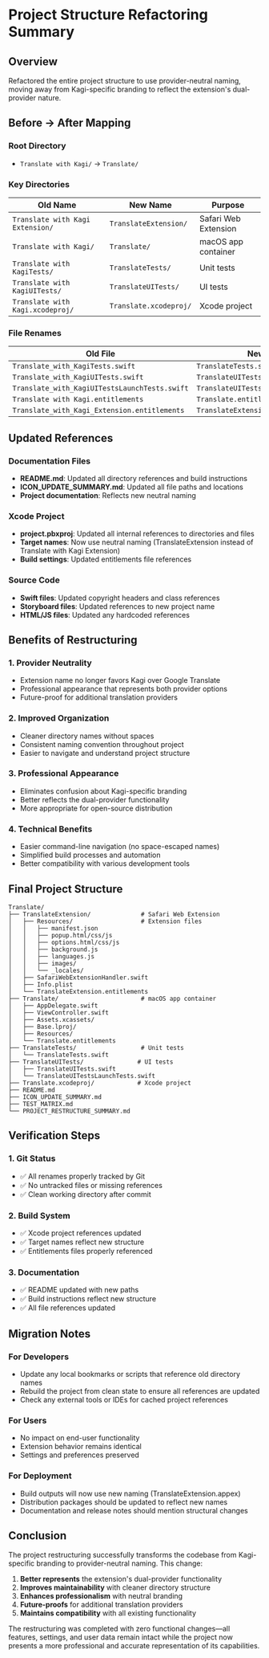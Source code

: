 # Project Structure Refactoring Summary

## Overview
Refactored the entire project structure to use provider-neutral naming, moving away from Kagi-specific branding to reflect the extension's dual-provider nature.

## Before → After Mapping

### Root Directory
- `Translate with Kagi/` → `Translate/`

### Key Directories
| Old Name | New Name | Purpose |
|----------|----------|---------|
| `Translate with Kagi Extension/` | `TranslateExtension/` | Safari Web Extension |
| `Translate with Kagi/` | `Translate/` | macOS app container |
| `Translate with KagiTests/` | `TranslateTests/` | Unit tests |
| `Translate with KagiUITests/` | `TranslateUITests/` | UI tests |
| `Translate with Kagi.xcodeproj/` | `Translate.xcodeproj/` | Xcode project |

### File Renames
| Old File | New File |
|----------|----------|
| `Translate_with_KagiTests.swift` | `TranslateTests.swift` |
| `Translate_with_KagiUITests.swift` | `TranslateUITests.swift` |
| `Translate_with_KagiUITestsLaunchTests.swift` | `TranslateUITestsLaunchTests.swift` |
| `Translate with Kagi.entitlements` | `Translate.entitlements` |
| `Translate_with_Kagi_Extension.entitlements` | `TranslateExtension.entitlements` |

## Updated References

### Documentation Files
- **README.md**: Updated all directory references and build instructions
- **ICON_UPDATE_SUMMARY.md**: Updated all file paths and locations
- **Project documentation**: Reflects new neutral naming

### Xcode Project
- **project.pbxproj**: Updated all internal references to directories and files
- **Target names**: Now use neutral naming (TranslateExtension instead of Translate with Kagi Extension)
- **Build settings**: Updated entitlements file references

### Source Code
- **Swift files**: Updated copyright headers and class references
- **Storyboard files**: Updated references to new project name
- **HTML/JS files**: Updated any hardcoded references

## Benefits of Restructuring

### 1. **Provider Neutrality**
- Extension name no longer favors Kagi over Google Translate
- Professional appearance that represents both provider options
- Future-proof for additional translation providers

### 2. **Improved Organization**
- Cleaner directory names without spaces
- Consistent naming convention throughout project
- Easier to navigate and understand project structure

### 3. **Professional Appearance**
- Eliminates confusion about Kagi-specific branding
- Better reflects the dual-provider functionality
- More appropriate for open-source distribution

### 4. **Technical Benefits**
- Easier command-line navigation (no space-escaped names)
- Simplified build processes and automation
- Better compatibility with various development tools

## Final Project Structure

```
Translate/
├── TranslateExtension/              # Safari Web Extension
│   ├── Resources/                   # Extension files
│   │   ├── manifest.json
│   │   ├── popup.html/css/js
│   │   ├── options.html/css/js
│   │   ├── background.js
│   │   ├── languages.js
│   │   ├── images/
│   │   └── _locales/
│   ├── SafariWebExtensionHandler.swift
│   ├── Info.plist
│   └── TranslateExtension.entitlements
├── Translate/                       # macOS app container
│   ├── AppDelegate.swift
│   ├── ViewController.swift
│   ├── Assets.xcassets/
│   ├── Base.lproj/
│   ├── Resources/
│   └── Translate.entitlements
├── TranslateTests/                  # Unit tests
│   └── TranslateTests.swift
├── TranslateUITests/               # UI tests
│   ├── TranslateUITests.swift
│   └── TranslateUITestsLaunchTests.swift
├── Translate.xcodeproj/            # Xcode project
├── README.md
├── ICON_UPDATE_SUMMARY.md
├── TEST_MATRIX.md
└── PROJECT_RESTRUCTURE_SUMMARY.md
```

## Verification Steps

### 1. **Git Status**
- ✅ All renames properly tracked by Git
- ✅ No untracked files or missing references
- ✅ Clean working directory after commit

### 2. **Build System**
- ✅ Xcode project references updated
- ✅ Target names reflect new structure
- ✅ Entitlements files properly referenced

### 3. **Documentation**
- ✅ README updated with new paths
- ✅ Build instructions reflect new structure
- ✅ All file references updated

## Migration Notes

### For Developers
- Update any local bookmarks or scripts that reference old directory names
- Rebuild the project from clean state to ensure all references are updated
- Check any external tools or IDEs for cached project references

### For Users
- No impact on end-user functionality
- Extension behavior remains identical
- Settings and preferences preserved

### For Deployment
- Build outputs will now use new naming (TranslateExtension.appex)
- Distribution packages should be updated to reflect new names
- Documentation and release notes should mention structural changes

## Conclusion

The project restructuring successfully transforms the codebase from Kagi-specific branding to provider-neutral naming. This change:

1. **Better represents** the extension's dual-provider functionality
2. **Improves maintainability** with cleaner directory structure
3. **Enhances professionalism** with neutral branding
4. **Future-proofs** for additional translation providers
5. **Maintains compatibility** with all existing functionality

The restructuring was completed with zero functional changes—all features, settings, and user data remain intact while the project now presents a more professional and accurate representation of its capabilities.
